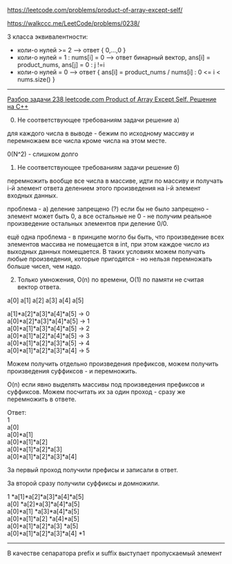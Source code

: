 https://leetcode.com/problems/product-of-array-except-self/

https://walkccc.me/LeetCode/problems/0238/

3 класса эквивалентности: 
- коли-о нулей >= 2 --> ответ \{ 0,...,0 \}
- коли-о нулей = 1 : nums[i] = 0 --> ответ бинарный вектор, ans[i] = product_nums, ans[j] = 0 : j !=i
- коли-о нулей = 0 --> ответ \{ ans[i] = product_nums / nums[i] : 0 <= i < nums.size() \}

_______

[Разбор задачи 238 leetcode.com Product of Array Except Self. Решение на C++](https://www.youtube.com/watch?v=1CvKUvzJvhQ)

0. Не соответствующее требованиям задачи решение а)

для каждого числа в выводе - бежим по исходному массиву и перемножаем все числа кроме числа на этом месте.

0(N^2) - слишком долго

1. Не соответствующее требованиям задачи решение б)

перемножить вообще все числа в массиве, идти по массиву и получать i-й элемент ответа делением этого произведения на i-й элемент входных данных.

проблема - а) деление запрещено (?) если бы не было запрещено - элемент может быть 0, а все остальные не 0 - не получим реальное произведение остальных элементов при деление 0/0.

ещё одна проблема - в принципе могло бы быть, что произведение всех элементов массива не помещается в int, при этом каждое число из выходных данных помещается. 
В таких условиях можем получать любые произведения, которые пригодятся - но нельзя перемножать больше чисел, чем надо.

2. Только умножения, O(n) по времени, O(1) по памяти не считая вектор ответа.

а[0]   а[1]  а[2]   а[3]  а[4]   а[5]

а[1]*а[2]*а[3]*а[4]*а[5]           ->  0  
а[0]*а[2]*а[3]*а[4]*а[5]           ->  1  
а[0]*а[1]*а[3]*а[4]*а[5]           ->  2  
а[0]*а[1]*а[2]*а[4]*а[5]           ->  3  
а[0]*а[1]*а[2]*а[3]*а[5]           ->  4  
а[0]*а[1]*а[2]*а[3]*а[4]           ->  5  

Можем получить отдельно произведения префиксов, можем получить произведения суффиксов - и перемножить.

O(n) если явно выделять массивы под произведения префиксов и суффиксов. 
Можем посчитать их за один проход - сразу же перемножить в ответе.

Ответ:  
1  
а[0]  
а[0]*а[1]  
а[0]*а[1]*а[2]  
а[0]*а[1]*а[2]*а[3]  
а[0]*а[1]*а[2]*а[3]*а[4]  

3а первый проход получили префисы и записали в ответ. 

3а второй сразу получили суффиксы и домножили.

1 *а[1]*а[2]*а[3]*а[4]*а[5]  
а[0] *а[2]*а[3]*а[4]*а[5]  
а[0]*а[1] *а[3]*а[4]*а[5]  
а[0]*а[1]*а[2] *а[4]*а[5]  
а[0]*а[1]*а[2]*а[3] *а[5]  
а[0]*а[1]*а[2]*а[3]*а[4] *1


________

В качестве сепаратора prefix и suffix выступает пропускаемый элемент
